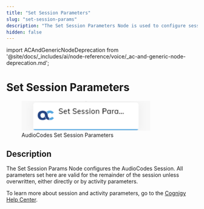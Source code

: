 ```yaml
---
title: "Set Session Parameters"
slug: "set-session-params"
description: "The Set Session Parameters Node is used to configure session parameters in AudioCodes voice conversations."
hidden: false
---
```


import ACAndGenericNodeDeprecation from '@site/docs/_includes/ai/node-reference/voice/_ac-and-generic-node-deprecation.md';

# Set Session Parameters

<figure>
  <img class="image-center" src="../../../../../../static/img/_assets/ai/build/node-reference/audiocodes/set-session-parameters.png" width="80%" />
  <figcaption>AudioCodes Set Session Parameters</figcaption>
</figure>

## Description

<ACAndGenericNodeDeprecation />

The Set Session Params Node configures the AudioCodes Session. All parameters set here are valid for the remainder of the session unless overwritten, either directly or by activity parameters.

To learn more about session and activity parameters, go to the [Cognigy Help Center](https://support.cognigy.com/hc/en-us/articles/360017413959).